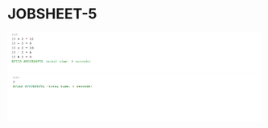 # JOBSHEET-5
![Alt Text](https://github.com/Larasati11/JOBSHEET-5/blob/master/latihan%202.png "hasil satu")
![Alt Text](https://github.com/Larasati11/JOBSHEET-5/blob/master/Latihan%203.png "hasil dua")

